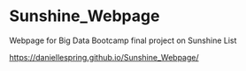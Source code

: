 # Sunshine_Webpage
Webpage for Big Data Bootcamp final project on Sunshine List

https://daniellespring.github.io/Sunshine_Webpage/

